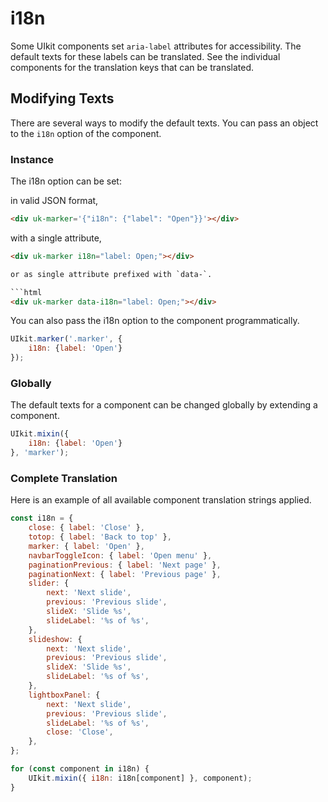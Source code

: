# i18n

Some UIkit components set `aria-label` attributes for accessibility. The default texts for these labels can be translated. See the individual components for the translation keys that can be translated.

## Modifying Texts

There are several ways to modify the default texts. You can pass an object to the `i18n` option of the component.

### Instance

The i18n option can be set:

in valid JSON format,

```html
<div uk-marker='{"i18n": {"label": "Open"}}'></div>
```

with a single attribute,

```html
<div uk-marker i18n="label: Open;"></div>

or as single attribute prefixed with `data-`.

```html
<div uk-marker data-i18n="label: Open;"></div>
```

You can also pass the i18n option to the component programmatically.

```js
UIkit.marker('.marker', {
    i18n: {label: 'Open'}
});
```

### Globally

The default texts for a component can be changed globally by extending a component.

```js
UIkit.mixin({
    i18n: {label: 'Open'}
}, 'marker');
```

### Complete Translation

Here is an example of all available component translation strings applied.

```js
const i18n = {
    close: { label: 'Close' },
    totop: { label: 'Back to top' },
    marker: { label: 'Open' },
    navbarToggleIcon: { label: 'Open menu' },
    paginationPrevious: { label: 'Next page' },
    paginationNext: { label: 'Previous page' },
    slider: {
        next: 'Next slide',
        previous: 'Previous slide',
        slideX: 'Slide %s',
        slideLabel: '%s of %s',
    },
    slideshow: {
        next: 'Next slide',
        previous: 'Previous slide',
        slideX: 'Slide %s',
        slideLabel: '%s of %s',
    },
    lightboxPanel: {
        next: 'Next slide',
        previous: 'Previous slide',
        slideLabel: '%s of %s',
        close: 'Close',
    },
};

for (const component in i18n) {
    UIkit.mixin({ i18n: i18n[component] }, component);
}
```
